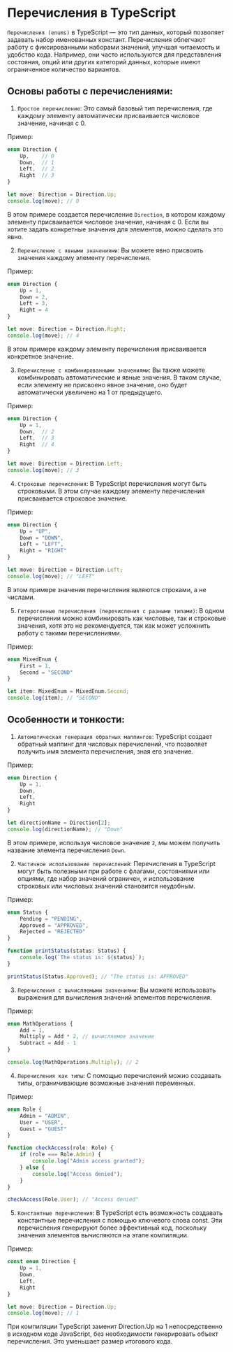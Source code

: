 # Перечисления в TypeScript
`Перечисления (enums)` в TypeScript — это тип данных, который позволяет задавать набор именованных констант. Перечисления облегчают работу с фиксированными наборами значений, улучшая читаемость и удобство кода. Например, они часто используются для представления состояния, опций или других категорий данных, которые имеют ограниченное количество вариантов.

## Основы работы с перечислениями:
1. `Простое перечисление`: Это самый базовый тип перечисления, где каждому элементу автоматически присваивается числовое значение, начиная с 0.

Пример:
```ts
enum Direction {
    Up,    // 0
    Down,  // 1
    Left,  // 2
    Right  // 3
}

let move: Direction = Direction.Up;
console.log(move); // 0
```

В этом примере создается перечисление `Direction`, в котором каждому элементу присваивается числовое значение, начиная с 0. Если вы хотите задать конкретные значения для элементов, можно сделать это явно.

2. `Перечисление с явными значениями`: Вы можете явно присвоить значения каждому элементу перечисления.

Пример:
```ts
enum Direction {
    Up = 1,
    Down = 2,
    Left = 3,
    Right = 4
}

let move: Direction = Direction.Right;
console.log(move); // 4
```

В этом примере каждому элементу перечисления присваивается конкретное значение.

3. `Перечисление с комбинированными значениями`: Вы также можете комбинировать автоматические и явные значения. В таком случае, если элементу не присвоено явное значение, оно будет автоматически увеличено на 1 от предыдущего.

Пример:
```ts
enum Direction {
    Up = 1,
    Down,  // 2
    Left,  // 3
    Right  // 4
}

let move: Direction = Direction.Left;
console.log(move); // 3
```

4. `Строковые перечисления`: В TypeScript перечисления могут быть строковыми. В этом случае каждому элементу перечисления присваивается строковое значение.

Пример:
```ts
enum Direction {
    Up = "UP",
    Down = "DOWN",
    Left = "LEFT",
    Right = "RIGHT"
}

let move: Direction = Direction.Left;
console.log(move); // "LEFT"
```
В этом примере значения перечисления являются строками, а не числами.

5. `Гетерогенные перечисления (перечисления с разными типами)`: В одном перечислении можно комбинировать как числовые, так и строковые значения, хотя это не рекомендуется, так как может усложнить работу с такими перечислениями.

Пример:
```ts
enum MixedEnum {
    First = 1,
    Second = "SECOND"
}

let item: MixedEnum = MixedEnum.Second;
console.log(item); // "SECOND"
```

## Особенности и тонкости:
1. `Автоматическая генерация обратных маппингов`: TypeScript создает обратный маппинг для числовых перечислений, что позволяет получить имя элемента перечисления, зная его значение.

Пример:
```ts
enum Direction {
    Up = 1,
    Down,
    Left,
    Right
}

let directionName = Direction[2];
console.log(directionName); // "Down"
```
В этом примере, используя числовое значение `2`, мы можем получить название элемента перечисления `Down`.

2. `Частичное использование перечислений`: Перечисления в TypeScript могут быть полезными при работе с флагами, состояниями или опциями, где набор значений ограничен, и использование строковых или числовых значений становится неудобным.

Пример:
```ts
enum Status {
    Pending = "PENDING",
    Approved = "APPROVED",
    Rejected = "REJECTED"
}

function printStatus(status: Status) {
    console.log(`The status is: ${status}`);
}

printStatus(Status.Approved); // "The status is: APPROVED"
```

3. `Перечисления с вычисляемыми значениями`: Вы можете использовать выражения для вычисления значений элементов перечисления.

Пример:
```ts
enum MathOperations {
    Add = 1,
    Multiply = Add * 2, // вычисляемое значение
    Subtract = Add - 1
}

console.log(MathOperations.Multiply); // 2
```

4. `Перечисления как типы`: С помощью перечислений можно создавать типы, ограничивающие возможные значения переменных.

Пример:
```ts
enum Role {
    Admin = "ADMIN",
    User = "USER",
    Guest = "GUEST"
}

function checkAccess(role: Role) {
    if (role === Role.Admin) {
        console.log("Admin access granted");
    } else {
        console.log("Access denied");
    }
}

checkAccess(Role.User); // "Access denied"
```

5. `Константные перечисления`: В TypeScript есть возможность создавать константные перечисления с помощью ключевого слова const. Эти перечисления генерируют более эффективный код, поскольку значения элементов вычисляются на этапе компиляции.

Пример:
```ts
const enum Direction {
    Up = 1,
    Down,
    Left,
    Right
}

let move: Direction = Direction.Up;
console.log(move); // 1
```

При компиляции TypeScript заменит Direction.Up на 1 непосредственно в исходном коде JavaScript, без необходимости генерировать объект перечисления. Это уменьшает размер итогового кода.
